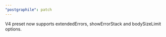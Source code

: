 ```yaml
---
"postgraphile": patch
---
```


V4 preset now supports extendedErrors, showErrorStack and bodySizeLimit options.
